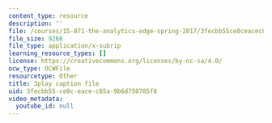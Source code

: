 ```yaml
---
content_type: resource
description: ''
file: /courses/15-071-the-analytics-edge-spring-2017/3fecbb55ce0ceacec85a9b6d750785f8_Goo1EUY-Y8M.srt
file_size: 9266
file_type: application/x-subrip
learning_resource_types: []
license: https://creativecommons.org/licenses/by-nc-sa/4.0/
ocw_type: OCWFile
resourcetype: Other
title: 3play caption file
uid: 3fecbb55-ce0c-eace-c85a-9b6d750785f8
video_metadata:
  youtube_id: null
---
```

